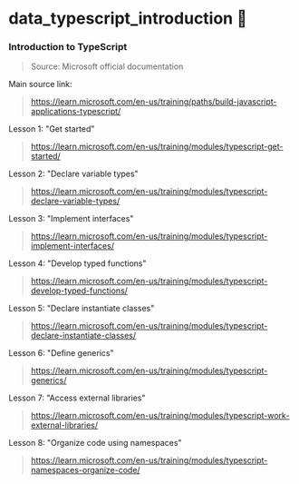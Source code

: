 # data_typescript_introduction :blue_book:

### Introduction to TypeScript
> Source: Microsoft official documentation

Main source link:
> https://learn.microsoft.com/en-us/training/paths/build-javascript-applications-typescript/

Lesson 1: "Get started"
> https://learn.microsoft.com/en-us/training/modules/typescript-get-started/

Lesson 2: "Declare variable types"
> https://learn.microsoft.com/en-us/training/modules/typescript-declare-variable-types/

Lesson 3: "Implement interfaces"
> https://learn.microsoft.com/en-us/training/modules/typescript-implement-interfaces/

Lesson 4: "Develop typed functions"
> https://learn.microsoft.com/en-us/training/modules/typescript-develop-typed-functions/

Lesson 5: "Declare instantiate classes"
> https://learn.microsoft.com/en-us/training/modules/typescript-declare-instantiate-classes/

Lesson 6: "Define generics"
> https://learn.microsoft.com/en-us/training/modules/typescript-generics/

Lesson 7: "Access external libraries"
> https://learn.microsoft.com/en-us/training/modules/typescript-work-external-libraries/

Lesson 8: "Organize code using namespaces"
> https://learn.microsoft.com/en-us/training/modules/typescript-namespaces-organize-code/